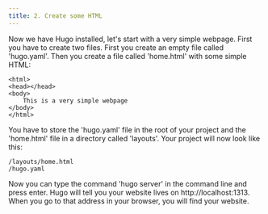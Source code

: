 ```yaml
---
title: 2. Create some HTML
---
```


Now we have Hugo installed, let's start with a very simple webpage. First you have to create two files. First you create an empty file called 'hugo.yaml'. Then you create a file called 'home.html' with some simple HTML:

```
<html>
<head></head>
<body>
    This is a very simple webpage
</body>
</html>
```

You have to store the 'hugo.yaml' file in the root of your project and the 'home.html' file in a directory called 'layouts'. Your project will now look like this:

```
/layouts/home.html
/hugo.yaml
```

Now you can type the command 'hugo server' in the command line and press enter. Hugo will tell you your website lives on http://localhost:1313. When you go to that address in your browser, you will find your website.